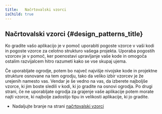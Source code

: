 ```yaml
---
title:   Načrtovalski vzorci
isChild: true
---
```


## Načrtovalski vzorci {#design_patterns_title}

Ko gradite vašo aplikacijo je v pomoč uporabiti pogoste vzorce v vaši kodi in pogoste vzorce za celotno strukturo vašega
projekta. Uporaba pogostih vzorcev je v pomoč, ker poenostavi upravljanje vaše kode
in omogoča ostalim razvijalcem hitro razumeti kako se vse skupaj ujema.

Če uporabljate ogrodje, potem bo največ najvišje nivojske kode in projektne strukture osnovane na tem ogrodju, tako
da veliko izbir vzorcev je že urejenih namesto vas. Vendar je še vedno na vas, da izberete najboljše vzorce, ki jim boste
sledili v kodi, ki jo gradite na osnovi ogrodja. Po drugi strani, če ne uporabljate ogrodja za grajenje vaše aplikacije
potem morate najti vzorce, ki najbolje zadostijo tipu in velikosti aplikacije, ki jo gradite.

* Nadaljujte branje na strani [načrtovalski vzorci](/pages/Design-Patterns.html)
